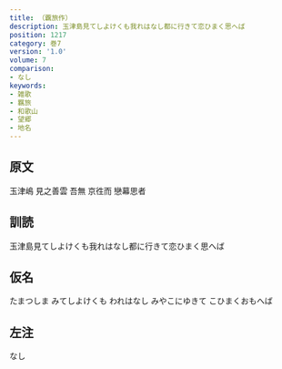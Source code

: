 ```yaml
---
title: （覊旅作）
description: 玉津島見てしよけくも我れはなし都に行きて恋ひまく思へば
position: 1217
category: 巻7
version: '1.0'
volume: 7
comparison:
- なし
keywords:
- 雑歌
- 羈旅
- 和歌山
- 望郷
- 地名
---
```


## 原文

玉津嶋 見之善雲 吾無 京徃而 戀幕思者

## 訓読

玉津島見てしよけくも我れはなし都に行きて恋ひまく思へば

## 仮名

たまつしま みてしよけくも われはなし みやこにゆきて こひまくおもへば

## 左注

なし
